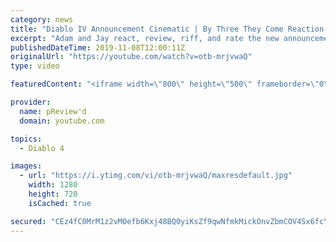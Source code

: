 ```yaml
---
category: news
title: "Diablo IV Announcement Cinematic | By Three They Come Reaction / Review / Rating"
excerpt: "Adam and Jay react, review, riff, and rate the new announcement cinematic everyone wanted to see last year at Blizzcon, Diablo IV 'By Three They Come'."
publishedDateTime: 2019-11-08T12:00:11Z
originalUrl: "https://youtube.com/watch?v=otb-mrjvwaQ"
type: video

featuredContent: "<iframe width=\"800\" height=\"500\" frameborder=\"0\" src=\"https://www.youtube.com/embed/otb-mrjvwaQ\" allow=\"accelerometer; autoplay; encrypted-media; gyroscope; picture-in-picture\" allowfullscreen></iframe>"

provider:
  name: pReview'd
  domain: youtube.com

topics:
  - Diablo 4

images:
  - url: "https://i.ytimg.com/vi/otb-mrjvwaQ/maxresdefault.jpg"
    width: 1280
    height: 720
    isCached: true

secured: "CEz4fC0MrM1z2vMOefb6Kxj48BQ0yiKsZf9qwNfmkMickOnvZbmCOV4Sx6fcYQFK3XNfafa75Em8Tm+WmtPStdH6AW0FGjflIOHCWQY2WggN9slcejHX5L9I9Emip23OshKHSNAIcVQ4+PN+3pFQV3OAAoXNfZ5eJqIkLJI/OYNDu//pqHFy9pObZTcaeqVlTiy1MB93XSc2yc11IXfkRnAmRiTACjOEBD+xtoKBvGbcs/ofcWGQsaWa+5KTruTNlNVzslUjEDaFDLDRi2ba9VTWSQBryYHAkIx/PFIt8nhulb0ZcFyefLgpbUp5l3Rux95Noi5JJmY/7OT7FUY8j3e7T8kQXRs7Y9H9Ubenb1ssIMXwGws0RuDrZADFq3N1fFic5/NJwQvhxvz/vYWmW69dzbM7nKgrCwhJ4capdtLr+5pTLVxvv+79RiGE1K/0;aQ/8EUuSRfbqnJUweegShw=="
---
```



